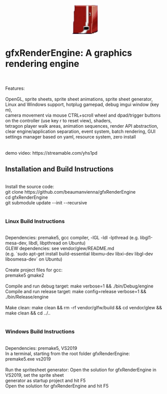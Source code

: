 <p align="center">
  <img width="80" src="resources/atlas/images/I_ENGINE.png">
</p>

# gfxRenderEngine: A graphics rendering engine
<br />
<br />
Features: <br />
<br />
OpenGL, sprite sheets, sprite sheet animations, sprite sheet generator, <br />
Linux and Windows support, hotplug gamepad, debug imgui window (key m), <br />
camera movement via mouse CTRL+scroll wheel and dpad/trigger buttons<br />
on the controller (use key r to reset view), shaders,<br />
tetragon player walk areas, animation sequences, render API abstraction, <br />
clear engine/application separation, event system,  batch rendering, GUI<br />
settings manager based on yaml, resource system, zero install<br />
<br />
<br />
demo video: https://streamable.com/yhs1pd

## Installation and Build Instructions<br />
<br />
Install the source code: <br />
git clone https://github.com/beaumanvienna/gfxRenderEngine<br />
cd gfxRenderEngine<br />
git submodule update --init --recursive<br />
<br />

### Linux Build Instructions<br />
<br />
Dependencies: premake5, gcc compiler, -lGL -ldl -lpthread (e.g. libgl1-mesa-dev, libdl, libpthread on Ubuntu)<br />
GLEW dependencies: see vendor/glew/README.md <br />
(e.g. `sudo apt-get install build-essential libxmu-dev libxi-dev libgl-dev libosmesa-dev` on Ubuntu)<br />
<br />
Create project files for gcc: <br />
premake5 gmake2<br />
<br />
Compile and run debug target: make verbose=1 && ./bin/Debug/engine <br />
Compile and run release target: make config=release verbose=1 && ./bin/Release/engine<br />
<br />
Make clean: make clean && rm -rf vendor/glfw/build && cd vendor/glew && make clean && cd ../..<br />
<br />

### Windows Build Instructions<br />
<br />
Dependencies: premake5, VS2019<br />
In a terminal, starting from the root folder gfxRenderEngine:<br />
premake5.exe vs2019<br />
<br />
Run the spritesheet generator: Open the solution for gfxRenderEngine in VS2019, set the sprite sheet <br />
generator as startup project and hit F5<br />
Open the solution for gfxRenderEngine and hit F5<br />
<br />

